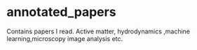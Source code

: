 # annotated_papers
Contains papers I read. Active matter, hydrodynamics ,machine learning,microscopy image analysis etc.
